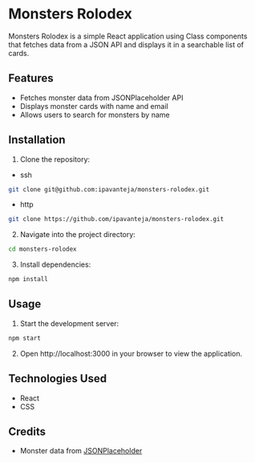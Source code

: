# Monsters Rolodex

Monsters Rolodex is a simple React application using Class components that fetches data from a JSON API and displays it in a searchable list of cards.

## Features

- Fetches monster data from JSONPlaceholder API
- Displays monster cards with name and email
- Allows users to search for monsters by name

## Installation

1. Clone the repository:

- ssh

```bash
git clone git@github.com:ipavanteja/monsters-rolodex.git
```

- http

```bash
git clone https://github.com/ipavanteja/monsters-rolodex.git
```

2. Navigate into the project directory:

```bash
cd monsters-rolodex
```

3. Install dependencies:

```bash
npm install
```

## Usage

1. Start the development server:

```bash
npm start
```

2. Open http://localhost:3000 in your browser to view the application.

## Technologies Used

- React
- CSS

## Credits

- Monster data from [JSONPlaceholder](https://jsonplaceholder.typicode.com/users)
